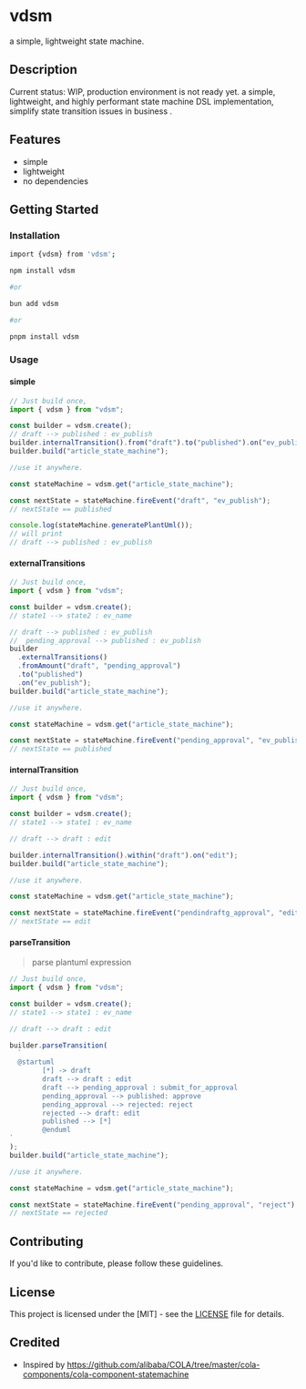 # vdsm

a simple, lightweight state machine.

## Description

Current status: WIP, production environment is not ready yet.
a simple, lightweight, and highly performant state machine DSL implementation, simplify state transition issues in business .

## Features

- simple
- lightweight
- no dependencies

## Getting Started

### Installation

```bash
import {vdsm} from 'vdsm';

npm install vdsm

#or

bun add vdsm

#or

pnpm install vdsm

```

### Usage

#### simple

```typescript
// Just build once,
import { vdsm } from "vdsm";

const builder = vdsm.create();
// draft --> published : ev_publish
builder.internalTransition().from("draft").to("published").on("ev_publish");
builder.build("article_state_machine");

//use it anywhere.

const stateMachine = vdsm.get("article_state_machine");

const nextState = stateMachine.fireEvent("draft", "ev_publish");
// nextState == published

console.log(stateMachine.generatePlantUml());
// will print
// draft --> published : ev_publish
```

#### externalTransitions

```typescript
// Just build once,
import { vdsm } from "vdsm";

const builder = vdsm.create();
// state1 --> state2 : ev_name

// draft --> published : ev_publish
//  pending_approval --> published : ev_publish
builder
  .externalTransitions()
  .fromAmount("draft", "pending_approval")
  .to("published")
  .on("ev_publish");
builder.build("article_state_machine");

//use it anywhere.

const stateMachine = vdsm.get("article_state_machine");

const nextState = stateMachine.fireEvent("pending_approval", "ev_publish");
// nextState == published
```

#### internalTransition

```typescript
// Just build once,
import { vdsm } from "vdsm";

const builder = vdsm.create();
// state1 --> state1 : ev_name

// draft --> draft : edit

builder.internalTransition().within("draft").on("edit");
builder.build("article_state_machine");

//use it anywhere.

const stateMachine = vdsm.get("article_state_machine");

const nextState = stateMachine.fireEvent("pendindraftg_approval", "edit");
// nextState == edit
```

#### parseTransition

> parse plantuml expression

```typescript
// Just build once,
import { vdsm } from "vdsm";

const builder = vdsm.create();
// state1 --> state1 : ev_name

// draft --> draft : edit

builder.parseTransition(
  `
  @startuml
        [*] -> draft
        draft --> draft : edit
        draft --> pending_approval : submit_for_approval
        pending_approval --> published: approve
        pending_approval --> rejected: reject
        rejected --> draft: edit
        published --> [*]
        @enduml
`
);
builder.build("article_state_machine");

//use it anywhere.

const stateMachine = vdsm.get("article_state_machine");

const nextState = stateMachine.fireEvent("pending_approval", "reject");
// nextState == rejected
```

## Contributing

If you'd like to contribute, please follow these guidelines.

## License

This project is licensed under the [MIT] - see the [LICENSE](LICENSE) file for details.

## Credited

- Inspired by https://github.com/alibaba/COLA/tree/master/cola-components/cola-component-statemachine
